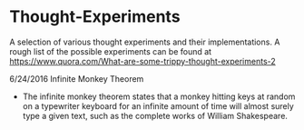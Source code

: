 # Thought-Experiments
A selection of various thought experiments and their implementations. 
A rough list of the possible experiments can be found at https://www.quora.com/What-are-some-trippy-thought-experiments-2

6/24/2016
Infinite Monkey Theorem
- The infinite monkey theorem states that a monkey hitting keys at random on a
  typewriter keyboard for an infinite amount of time will almost surely type a
  given text, such as the complete works of William Shakespeare.
